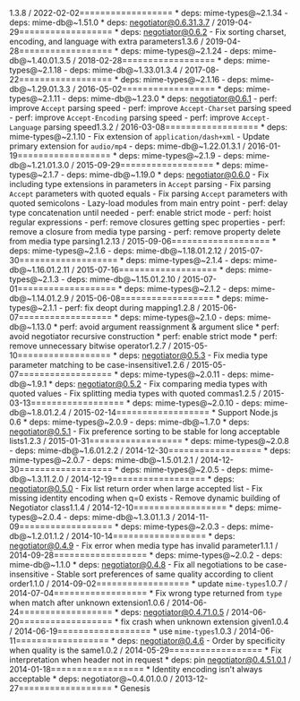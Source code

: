 1.3.8 / 2022-02-02==================  * deps: mime-types@~2.1.34    - deps: mime-db@~1.51.0  * deps: negotiator@0.6.31.3.7 / 2019-04-29==================  * deps: negotiator@0.6.2    - Fix sorting charset, encoding, and language with extra parameters1.3.6 / 2019-04-28==================  * deps: mime-types@~2.1.24    - deps: mime-db@~1.40.01.3.5 / 2018-02-28==================  * deps: mime-types@~2.1.18    - deps: mime-db@~1.33.01.3.4 / 2017-08-22==================  * deps: mime-types@~2.1.16    - deps: mime-db@~1.29.01.3.3 / 2016-05-02==================  * deps: mime-types@~2.1.11    - deps: mime-db@~1.23.0  * deps: negotiator@0.6.1    - perf: improve `Accept` parsing speed    - perf: improve `Accept-Charset` parsing speed    - perf: improve `Accept-Encoding` parsing speed    - perf: improve `Accept-Language` parsing speed1.3.2 / 2016-03-08==================  * deps: mime-types@~2.1.10    - Fix extension of `application/dash+xml`    - Update primary extension for `audio/mp4`    - deps: mime-db@~1.22.01.3.1 / 2016-01-19==================  * deps: mime-types@~2.1.9    - deps: mime-db@~1.21.01.3.0 / 2015-09-29==================  * deps: mime-types@~2.1.7    - deps: mime-db@~1.19.0  * deps: negotiator@0.6.0    - Fix including type extensions in parameters in `Accept` parsing    - Fix parsing `Accept` parameters with quoted equals    - Fix parsing `Accept` parameters with quoted semicolons    - Lazy-load modules from main entry point    - perf: delay type concatenation until needed    - perf: enable strict mode    - perf: hoist regular expressions    - perf: remove closures getting spec properties    - perf: remove a closure from media type parsing    - perf: remove property delete from media type parsing1.2.13 / 2015-09-06===================  * deps: mime-types@~2.1.6    - deps: mime-db@~1.18.01.2.12 / 2015-07-30===================  * deps: mime-types@~2.1.4    - deps: mime-db@~1.16.01.2.11 / 2015-07-16===================  * deps: mime-types@~2.1.3    - deps: mime-db@~1.15.01.2.10 / 2015-07-01===================  * deps: mime-types@~2.1.2    - deps: mime-db@~1.14.01.2.9 / 2015-06-08==================  * deps: mime-types@~2.1.1    - perf: fix deopt during mapping1.2.8 / 2015-06-07==================  * deps: mime-types@~2.1.0    - deps: mime-db@~1.13.0  * perf: avoid argument reassignment & argument slice  * perf: avoid negotiator recursive construction  * perf: enable strict mode  * perf: remove unnecessary bitwise operator1.2.7 / 2015-05-10==================  * deps: negotiator@0.5.3    - Fix media type parameter matching to be case-insensitive1.2.6 / 2015-05-07==================  * deps: mime-types@~2.0.11    - deps: mime-db@~1.9.1  * deps: negotiator@0.5.2    - Fix comparing media types with quoted values    - Fix splitting media types with quoted commas1.2.5 / 2015-03-13==================  * deps: mime-types@~2.0.10    - deps: mime-db@~1.8.01.2.4 / 2015-02-14==================  * Support Node.js 0.6  * deps: mime-types@~2.0.9    - deps: mime-db@~1.7.0  * deps: negotiator@0.5.1    - Fix preference sorting to be stable for long acceptable lists1.2.3 / 2015-01-31==================  * deps: mime-types@~2.0.8    - deps: mime-db@~1.6.01.2.2 / 2014-12-30==================  * deps: mime-types@~2.0.7    - deps: mime-db@~1.5.01.2.1 / 2014-12-30==================  * deps: mime-types@~2.0.5    - deps: mime-db@~1.3.11.2.0 / 2014-12-19==================  * deps: negotiator@0.5.0    - Fix list return order when large accepted list    - Fix missing identity encoding when q=0 exists    - Remove dynamic building of Negotiator class1.1.4 / 2014-12-10==================  * deps: mime-types@~2.0.4    - deps: mime-db@~1.3.01.1.3 / 2014-11-09==================  * deps: mime-types@~2.0.3    - deps: mime-db@~1.2.01.1.2 / 2014-10-14==================  * deps: negotiator@0.4.9    - Fix error when media type has invalid parameter1.1.1 / 2014-09-28==================  * deps: mime-types@~2.0.2    - deps: mime-db@~1.1.0  * deps: negotiator@0.4.8    - Fix all negotiations to be case-insensitive    - Stable sort preferences of same quality according to client order1.1.0 / 2014-09-02==================  * update `mime-types`1.0.7 / 2014-07-04==================  * Fix wrong type returned from `type` when match after unknown extension1.0.6 / 2014-06-24==================  * deps: negotiator@0.4.71.0.5 / 2014-06-20================== * fix crash when unknown extension given1.0.4 / 2014-06-19==================  * use `mime-types`1.0.3 / 2014-06-11==================  * deps: negotiator@0.4.6    - Order by specificity when quality is the same1.0.2 / 2014-05-29==================  * Fix interpretation when header not in request  * deps: pin negotiator@0.4.51.0.1 / 2014-01-18==================  * Identity encoding isn't always acceptable  * deps: negotiator@~0.4.01.0.0 / 2013-12-27==================  * Genesis
